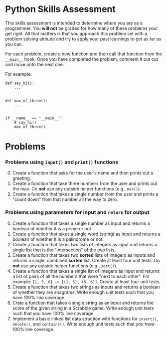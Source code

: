 # Python Skills Assessment

This skills assessment is intended to determine where you are as a programmer.
You **will not** be graded for how many of these problems your get right. All
that matters is that you approach this problem set with a problem solving
attitude and try to apply your past learnings to get as far as you can.


For each problem, create a new function and then call that function from the
`__main__` hook. Once you have completed the problem, comment it out out and
move onto the next one.

For example:

```python3
def say_hi():
    ...


def max_of_three():
    ...


if __name__ == "__main__":
    # say_hi()
    max_of_three()

```

# Problems

### Problems using `input()` and `print()` functions

0. Create a function that asks for the user's name and then prints out a greeting.
1. Create a function that take three numbers from the user and prints out the max.
   Do **not** use any outside helper functions (e.g., `max()`).
2. Create a function that takes a single number from the user and prints a
   "count down" from that number all the way to zero.

### Problems using **parameters** for input and `return` for output

0. Create a function that takes a single number as input and returns a boolean
   of whether it is a prime or not.
1. Create a function that takes a single word (string) as input and returns a
   boolean of whether it is a palindrome or not.
2. Create a function that takes two lists of integers as input and returns a
   single list that is the "intersection" of the two lists.
3. Create a function that takes two **sorted** lists of integers as inputs and
   returns a single, combined **sorted** list. Create at least four unit tests.
   Do **not** use any outside helper functions (e.g., `sort()`).
4. Create a function that takes a single list of integers as input and returns
   a list of pairs of all the numbers that were "next to each other". For
   example: `[1, 5, 6] -> [(1, 5), (5, 6)]`. Create at least four unit tests.
5. Create a function that takes two strings as inputs and returns a boolean
   of whether they are anagrams. Write enough unit tests such that you have
   100% line coverage.
6. Crate a function that takes a single string as an input and returns the
   score of the given string in a Scrabble game. Write enough unit tests such
   that you have 100% line coverage.
7. Implement a basic linked list data struction with functions for `insert()`,
   `delete()`, and `contains()`. Write enough unit tests such that you have
   100% line coverage.
